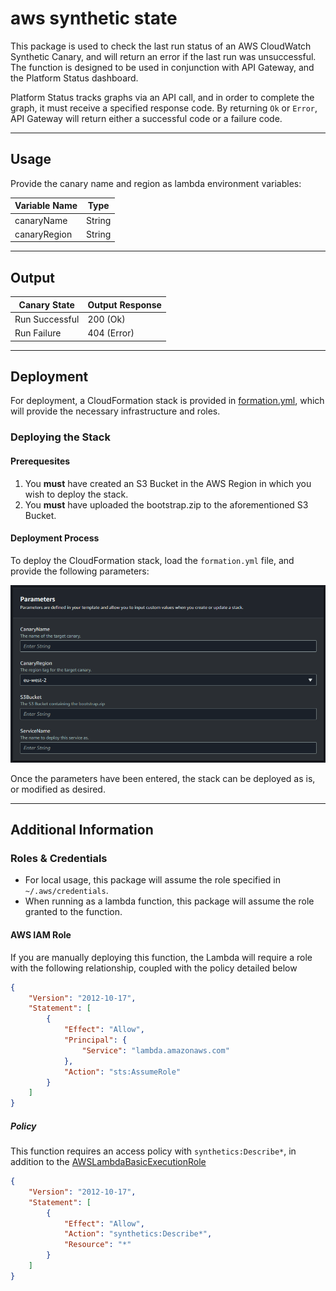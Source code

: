 # aws synthetic state

This package is used to check the last run status of an AWS CloudWatch Synthetic Canary, and will return an error if the last run was unsuccessful. The function is designed to be used in conjunction with API Gateway, and the Platform Status dashboard.

Platform Status tracks graphs via an API call, and in order to complete the graph, it must receive a specified response code. By returning `Ok` or `Error`, API Gateway will return either a successful code or a failure code.

---

## Usage

Provide the canary name and region as lambda environment variables:

| Variable Name | Type   |
|---------------|--------|
| canaryName    | String |
| canaryRegion  | String |  

---

## Output

| Canary State   | Output Response |
|----------------|-----------------|
| Run Successful | 200 (Ok)        |
| Run Failure    | 404 (Error)     |

---

## Deployment

For deployment, a CloudFormation stack is provided in [formation.yml](https://https://github.com/andybzn/aws-synthetic-state/blob/main/formation.yml), which will provide the necessary infrastructure and roles.

### Deploying the Stack

#### Prerequesites

1. You __must__ have created an S3 Bucket in the AWS Region in which you wish to deploy the stack.
1. You __must__ have uploaded the bootstrap.zip to the aforementioned S3 Bucket.

#### Deployment Process

To deploy the CloudFormation stack, load the `formation.yml` file, and provide the following parameters:

![Parameters](docs/images/parameters.png)

Once the parameters have been entered, the stack can be deployed as is, or modified as desired.

---

## Additional Information

### Roles & Credentials

- For local usage, this package will assume the role specified in `~/.aws/credentials`.
- When running as a lambda function, this package will assume the role granted to the function.

#### AWS IAM Role

If you are manually deploying this function, the Lambda will require a role with the following relationship, coupled with the policy detailed below

```json
{
    "Version": "2012-10-17",
    "Statement": [
        {
            "Effect": "Allow",
            "Principal": {
                "Service": "lambda.amazonaws.com"
            },
            "Action": "sts:AssumeRole"
        }
    ]
}
```

##### Policy

This function requires an access policy with `synthetics:Describe*`, in addition to the [AWSLambdaBasicExecutionRole](https://docs.aws.amazon.com/lambda/latest/dg/lambda-intro-execution-role.html)

```json
{
    "Version": "2012-10-17",
    "Statement": [
        {
            "Effect": "Allow",
            "Action": "synthetics:Describe*",
            "Resource": "*"
        }
    ]
}
```

